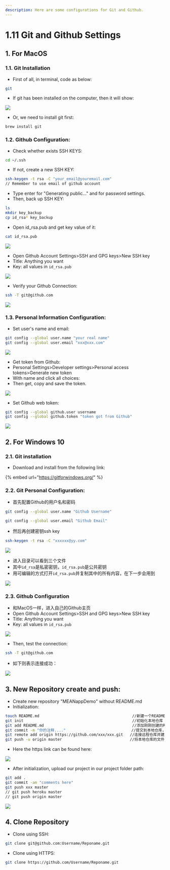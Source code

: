 ```yaml
---
description: Here are some configurations for Git and Github.
---
```


# 1.11 Git and Github Settings

## 1. For MacOS

### 1.1. Git Installation

* First of all, in terminal, code as below:

```bash
git
```

* If git has been installed on the computer, then it will show:

![](../.gitbook/assets/image%20%289%29.png)

* Or, we need to install git first:

```bash
brew install git
```

### 1.2. Github Configuration:

* Check whether exists SSH KEYS:

```bash
cd ~/.ssh
```

* If not, create a new SSH KEY:

```bash
ssh-keygen -t rsa -C "your_email@youremail.com"
// Remember to use email of github account
```

* Type enter for "Generating public..." and for password settings.
* Then, back up SSH KEY:

```bash
ls
mkdir key_backup
cp id_rsa* key_backup
```

* Open id\_rsa.pub and get key value of it:

```bash
cat id_rsa.pub
```

![](../.gitbook/assets/image%20%286%29.png)

* Open Github Account Settings&gt;SSH and GPG keys&gt;New SSH key
* Title: Anything you want
* Key: all values in `id_rsa.pub`

![](../.gitbook/assets/image%20%2855%29.png)

* Verify your Github Connection:

```bash
ssh -T git@github.com
```

![](../.gitbook/assets/image%20%2843%29.png)

### 1.3. Personal Information Configuration:

* Set user's name and email:

```bash
git config --global user.name "your real name"
git config --global user.email "xxx@xxx.com"
```

![](../.gitbook/assets/image%20%2873%29.png)

* Get token from Github:
* Personal Settings&gt;Developer settings&gt;Personal access tokens&gt;Generate new token
* With name and click all choices:
* Then get, copy and save the token.

![](../.gitbook/assets/image%20%2833%29.png)

* Set Github web token:

```bash
git config --global github.user username
git config --global github.token "token got from Github"
```

![](../.gitbook/assets/image%20%2856%29.png)

## 2. For Windows 10

### 2.1. Git installation

* Download and install from the following link:

{% embed url="https://gitforwindows.org/" %}

### 2.2. Git Personal Configuration:

* 首先配置Github的用户名和密码

```bash
git config --global user.name "Github Username"
```

```bash
git config --global user.email "Github Email"
```

* 然后再创建密钥ssh key

```bash
ssh-keygen -t rsa -C "xxxxxx@yy.com"
```

![](../.gitbook/assets/image%20%2814%29.png)

* 进入目录可以看到三个文件
* 其中`id_rsa`是私密密钥，`id_rsa.pub`是公共密钥
* 用可编辑的方式打开`id_rsa.pub`并复制其中的所有内容，在下一步会用到

![](../.gitbook/assets/image%20%2868%29.png)

### 2.3. Github Configuration

* 和MacOS一样，进入自己的Github主页
* Open Github Account Settings&gt;SSH and GPG keys&gt;New SSH key
* Title: Anything you want
* Key: all values in `id_rsa.pub`

![](../.gitbook/assets/image%20%2855%29.png)

* Then, test the connection:

```bash
ssh -T git@github.com
```

* 如下则表示连接成功：

![](../.gitbook/assets/image%20%2817%29.png)

## 3. New Repository create and push:

* Create new repository "MEANappDemo" without README.md
* Initialization:

```bash
touch README.md                                         //新建一个README文档，若上一步勾选了创建README.md，提交时导致冲突
git init                                                //初始化本地仓库
git add README.md                                       //添加刚刚创建的README文档
git commit -m "你的注释...."                             //提交到本地仓库，并写一些注释
git remote add origin https://github.com/xxx/xxx.git   //连接远程仓库并建了一个名叫：origin的别名，当然可以为其他名字，但是origin一看就知道是别名，youname记得替换成你的用户名
git push -u origin master                              //将本地仓库的文件提交到别名为origin的地址的master分支下，-u为第一次提交，需要创建master分支，下次就不需要了
```

* Here the https link can be found here:

![](../.gitbook/assets/image%20%283%29.png)

* After initialization, upload our project in our project folder path:

```bash
git add .
git commit -am "comments here"
git push xxx master
// git push heroku master
// git push origin master
```

![](../.gitbook/assets/image%20%2867%29.png)

## 4. Clone Repository

* Clone using SSH:

```bash
git clone git@github.com:Username/Reponame.git
```

* Clone using HTTPS:

```bash
git clone https://github.com/Username/Reponame.git
```

